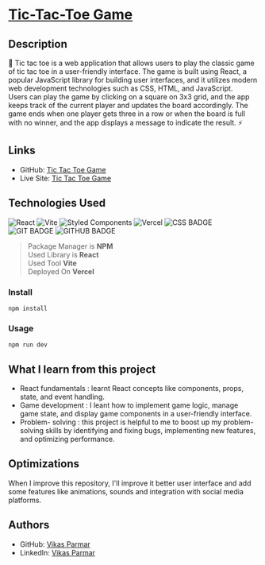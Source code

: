 # [Tic-Tac-Toe Game](https://github.com/vikas-parmar/tic-tac-toe/) 

## Description
:pushpin: Tic tac toe is a web application that allows users to play the classic game of tic tac toe in a user-friendly interface. The game is built using React, a popular JavaScript library for building user interfaces, and it utilizes modern web development technologies such as CSS, HTML, and JavaScript. <br />
Users can play the game by clicking on a square on 3x3 grid, and the app keeps track of the current player and updates the board accordingly. The game ends when one player gets three in a row or when the board is full with no winner, and the app displays a message to indicate the result. :zap:

## Links
- GitHub: [Tic Tac Toe Game](https://github.com/vikas-parmar/tic-tac-toe/)
- Live Site: [Tic Tac Toe Game](https://tic-tac-toe-demo.vercel.app/)

## Technologies Used
![React](https://img.shields.io/badge/react-%2320232a.svg?style=for-the-badge&logo=react&logoColor=%2361DAFB)
![Vite](https://img.shields.io/badge/vite-%23646CFF.svg?style=for-the-badge&logo=vite&logoColor=white)
![Styled Components](https://img.shields.io/badge/styled--components-DB7093?style=for-the-badge&logo=styled-components&logoColor=white)
![Vercel](https://img.shields.io/badge/vercel-%23000000.svg?style=for-the-badge&logo=vercel&logoColor=white)
![CSS BADGE](https://img.shields.io/badge/CSS-239120?&style=for-the-badge&logo=css3&logoColor=white)
![GIT BADGE](https://img.shields.io/badge/GIT-E44C30?style=for-the-badge&logo=git&logoColor=white)
![GITHUB BADGE](https://img.shields.io/badge/GitHub-100000?style=for-the-badge&logo=github&logoColor=white)

> Package Manager is **NPM** <br />
> Used Library is **React** <br />
> Used Tool **Vite** <br />
> Deployed On **Vercel** <br />

### Install
```
npm install
```
### Usage
```
npm run dev
```

## What I learn from this project
- React fundamentals : learnt React concepts like components, props, state, and event handling.
- Game development : I leant how to implement game logic, manage game state, and display game components in a user-friendly interface.
- Problem- solving : this project is helpful to me to boost up my problem- solving skills by identifying and fixing bugs, implementing new features, and optimizing performance.

## Optimizations
When I improve this repository, I'll improve it better user interface and add some features like animations, sounds and integration with social media platforms.

## Authors
- GitHub: [Vikas Parmar](https://github.com/vikas-parmar)
- LinkedIn: [Vikas Parmar](https://www.linkedin.com/in/vikas-parmar/)
